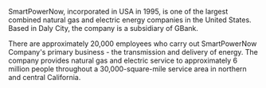 SmartPowerNow, incorporated in USA in 1995, is one of the largest combined natural gas and electric energy companies in the United States. Based in Daly City, the company is a subsidiary of GBank.

There are approximately 20,000 employees who carry out SmartPowerNow Company's primary business - the transmission and delivery of energy. The company provides natural gas and electric service to approximately 6 million people throughout a 30,000-square-mile service area in northern and central California.

